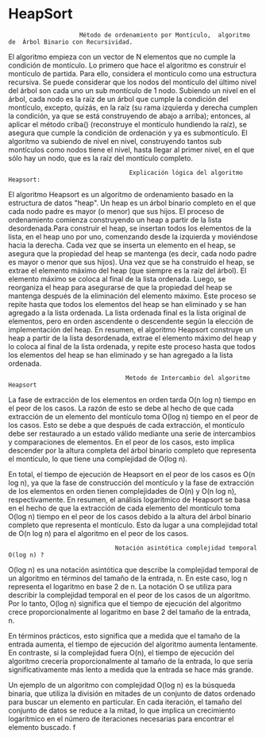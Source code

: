    # HeapSort
                                                                         
                        Método de ordenamiento por Montículo,  algoritmo de  Árbol Binario con Recursividad.
El algoritmo empieza con un vector de N elementos que no cumple la condición de montículo. Lo primero que hace el algoritmo es construir el montículo de partida. Para ello, considera el montículo como una estructura recursiva. Se puede considerar que los nodos del montículo del último nivel del árbol son cada uno un sub montículo de 1 nodo. Subiendo un nivel en el árbol, cada nodo es la raíz de un árbol que cumple la condición del montículo, excepto, quizás, en la raíz (su rama izquierda y derecha cumplen la condición, ya que se está construyendo de abajo a arriba); entonces, al aplicar el método criba() (reconstruye el montículo hundiendo la raíz), se asegura que cumple la condición de ordenación y ya es submontículo. El algoritmo va subiendo de nivel en nivel, construyendo tantos sub montículos como nodos tiene el nivel, hasta llegar al primer nivel, en el que sólo hay un nodo, que es la raíz del montículo completo.

                                      Explicación lógica del algoritmo Heapsort:
El algoritmo Heapsort es un algoritmo de ordenamiento basado en la estructura de datos "heap". Un heap es un árbol binario completo en el que cada nodo padre es mayor (o menor) que sus hijos. El proceso de ordenamiento comienza construyendo un heap a partir de la lista desordenada.Para construir el heap, se insertan todos los elementos de la lista, en el heap uno por uno, comenzando desde la izquierda y moviéndose hacia la derecha. Cada vez que se inserta un elemento en el heap, se asegura que la propiedad del heap se mantenga (es decir, cada nodo padre es mayor o menor que sus hijos). Una vez que se ha construido el heap, se extrae el elemento máximo del heap (que siempre es la raíz del árbol). El elemento máximo se coloca al final de la lista ordenada. Luego, se reorganiza el heap para asegurarse de que la propiedad del heap se mantenga después de la eliminación del elemento máximo. Este proceso se repite hasta que todos los elementos del heap se han eliminado y se han agregado a la lista ordenada. La lista ordenada final es la lista original de elementos, pero en orden ascendente o descendente según la elección de implementación del heap. En resumen, el algoritmo Heapsort construye un heap a partir de la lista desordenada, extrae el elemento máximo del heap y lo coloca al final de la lista ordenada, y repite este proceso hasta que todos los elementos del heap se han eliminado y se han agregado a la lista ordenada.

                                     Metodo de Intercambio del algoritmo Heapsort
La fase de extracción de los elementos en orden tarda O(n log n) tiempo en el peor de los casos. La razón de esto se debe al hecho de que cada extracción de un elemento del montículo toma O(log n) tiempo en el peor de los casos. Esto se debe a que después de cada extracción, el montículo debe ser restaurado a un estado válido mediante una serie de intercambios y comparaciones de elementos. En el peor de los casos, esto implica descender por la altura completa del árbol binario completo que representa el montículo, lo que tiene una complejidad de O(log n).

En total, el tiempo de ejecución de Heapsort en el peor de los casos es O(n log n), ya que la fase de construcción del montículo y la fase de extracción de los elementos en orden tienen complejidades de O(n) y O(n log n), respectivamente. En resumen, el análisis logarítmico de Heapsort se basa en el hecho de que la extracción de cada elemento del montículo toma O(log n) tiempo en el peor de los casos debido a la altura del árbol binario completo que representa el montículo. Esto da lugar a una complejidad total de O(n log n) para el algoritmo en el peor de los casos.

                                  Notación asintótica complejidad temporal O(log n) ?
O(log n) es una notación asintótica que describe la complejidad temporal de un algoritmo en términos del tamaño de la entrada, n. En este caso, log n representa el logaritmo en base 2 de n. La notación O se utiliza para describir la complejidad temporal en el peor de los casos de un algoritmo. Por lo tanto, O(log n) significa que el tiempo de ejecución del algoritmo crece proporcionalmente al logaritmo en base 2 del tamaño de la entrada, n.

En términos prácticos, esto significa que a medida que el tamaño de la entrada aumenta, el tiempo de ejecución del algoritmo aumenta lentamente. En contraste, si la complejidad fuera O(n), el tiempo de ejecución del algoritmo crecería proporcionalmente al tamaño de la entrada, lo que sería significativamente más lento a medida que la entrada se hace más grande.

Un ejemplo de un algoritmo con complejidad O(log n) es la búsqueda binaria, que utiliza la división en mitades de un conjunto de datos ordenado para buscar un elemento en particular. En cada iteración, el tamaño del conjunto de datos se reduce a la mitad, lo que implica un crecimiento logarítmico en el número de iteraciones necesarias para encontrar el elemento buscado.    f